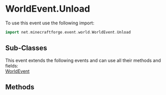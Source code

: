 # WorldEvent.Unload

To use this event use the following import:
```groovy
import net.minecraftforge.event.world.WorldEvent.Unload
```

## Sub-Classes
This event extends the following events and can use all their methods and fields: <br>
[WorldEvent](../world_event/world_event.md)

## Methods
